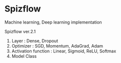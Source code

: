 # Spizflow
Machine learning, Deep learning implementation

Spizflow ver.2.1

1. Layer : Dense, Dropout
2. Optimizer : SGD, Momentum, AdaGrad, Adam
3. Activation function : Linear, Sigmoid, ReLU, Softmax
4. Model Class
